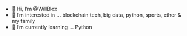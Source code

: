 - 👋 Hi, I’m @WillBlox
- 👀 I’m interested in ... blockchain tech, big data, python, sports, ether & my family 
- 🌱 I’m currently learning ... Python
#

<!---
WillBlox/WillBlox is a ✨ special ✨ repository because its `README.md` (this file) appears on your GitHub profile.
You can click the Preview link to take a look at your changes.
--->
